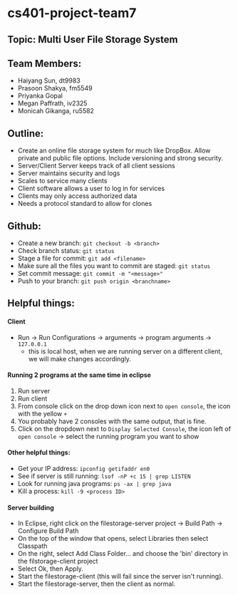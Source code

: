 # cs401-project-team7

## Topic: Multi User File Storage System

## Team Members:
* Haiyang Sun, dt9983
* Prasoon Shakya, fm5549
* Priyanka Gopal
* Megan Paffrath, iv2325
* Monicah Gikanga, ru5582


## Outline:
* Create an online file storage system for much like DropBox. Allow private and public file options. Include versioning and strong security.  
* Server/Client Server keeps track of all client sessions
* Server maintains security and logs
* Scales to service many clients
* Client software allows a user to log in for services
* Clients may only access authorized data
* Needs a protocol standard to allow for clones


## Github:
* Create a new branch: `git checkout -b <branch>`
* Check branch status: `git status`
* Stage a file for commit: `git add <filename>`
* Make sure all the files you want to commit are staged: `git status`
* Set commit message: `git commit -m "<message>"`
* Push to your branch: `git push origin <branchname>`

## Helpful things: 

#### Client
* Run -> Run Configurations -> arguments -> program arguments -> `127.0.0.1`
	* this is local host, when we are running server on a different client, we will make changes accordingly. 

#### Running 2 programs at the same time in eclipse
1. Run server
2. Run client
3. From console click on the drop down icon next to `open console`, the icon with the yellow `+`
4. You probably have 2 consoles with the same output, that is fine.
5. Click on the dropdown next to `Display Selected Console`, the icon left of `open console` -> select the running program you want to show

#### Other helpful things:
* Get your IP address: `ipconfig getifaddr en0`
* See if server is still running: `lsof -nP +c 15 | grep LISTEN`
* Look for running java programs: `ps -ax | grep java`
* Kill a process: `kill -9 <process ID>`

#### Server building
* In Eclipse, right click on the filestorage-server project -> Build Path -> Configure Build Path
* On the top of the window that opens, select Libraries then select Classpath
* On the right, select Add Class Folder... and choose the 'bin' directory in the filstorage-client project
* Select Ok, then Apply.
* Start the filestorage-client (this will fail since the server isn't running). 
* Start the filestorage-server, then the client as normal. 
